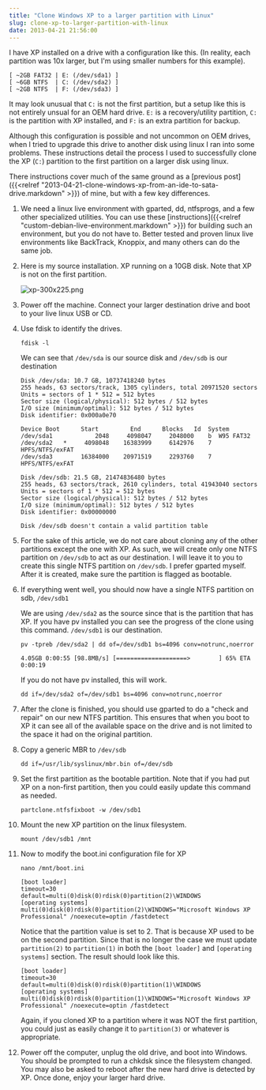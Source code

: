```yaml
---
title: "Clone Windows XP to a larger partition with Linux"
slug: clone-xp-to-larger-partition-with-linux
date: 2013-04-21 21:56:00
---
```


I have XP installed on a drive with a configuration like this. (In reality, each partition was 10x larger, but I'm using smaller numbers for this example).

```
[ ~2GB FAT32 | E: (/dev/sda1) ]
[ ~6GB NTFS  | C: (/dev/sda2) ]
[ ~2GB NTFS  | F: (/dev/sda3) ]
```

It may look unusual that `C:` is not the first partition, but a setup like this is not entirely unsual for an OEM hard drive. `E:` is a recovery/utility partition, `C:` is the partition with XP installed, and `F:` is an extra partition for backup.

Although this configuration is possible and not uncommon on OEM drives, when I tried to upgrade this drive to another disk using linux I ran into some problems. These instructions detail the process I used to successfully clone the XP (`C:`) partition to the first partition on a larger disk using linux.

<!-- more -->

There instructions cover much of the same ground as a [previous post]({{<relref "2013-04-21-clone-windows-xp-from-an-ide-to-sata-drive.markdown" >}}) of mine, but with a few key differences.

1. We need a linux live environment with gparted, dd, ntfsprogs, and a few other specialized utilities. You can use these [instructions]({{<relref "custom-debian-live-environment.markdown" >}}) for building such an environment, but you do not have to. Better tested and proven linux live environments like BackTrack, Knoppix, and many others can do the same job.

1. Here is my source installation. XP running on a 10GB disk. Note that XP is not on the first partition.

    ![xp-300x225.png](/images/clone-xp-to-larger-partition-with-linux/xp-300x225.png)

1. Power off the machine. Connect your larger destination drive and boot to your live linux USB or CD.

1. Use fdisk to identify the drives.

    ```
    fdisk -l
    ```

    We can see that `/dev/sda` is our source disk and `/dev/sdb` is our destination

    ```
    Disk /dev/sda: 10.7 GB, 10737418240 bytes
    255 heads, 63 sectors/track, 1305 cylinders, total 20971520 sectors
    Units = sectors of 1 * 512 = 512 bytes
    Sector size (logical/physical): 512 bytes / 512 bytes
    I/O size (minimum/optimal): 512 bytes / 512 bytes
    Disk identifier: 0x000a0e70

    Device Boot      Start         End      Blocks   Id  System
    /dev/sda1            2048     4098047     2048000    b  W95 FAT32
    /dev/sda2   *     4098048    16383999     6142976    7  HPFS/NTFS/exFAT
    /dev/sda3        16384000    20971519     2293760    7  HPFS/NTFS/exFAT

    Disk /dev/sdb: 21.5 GB, 21474836480 bytes
    255 heads, 63 sectors/track, 2610 cylinders, total 41943040 sectors
    Units = sectors of 1 * 512 = 512 bytes
    Sector size (logical/physical): 512 bytes / 512 bytes
    I/O size (minimum/optimal): 512 bytes / 512 bytes
    Disk identifier: 0x00000000

    Disk /dev/sdb doesn't contain a valid partition table
    ```

1. For the sake of this article, we do not care about cloning any of the other partitions except the one with XP. As such, we will create only one NTFS partition on `/dev/sdb` to act as our destination. I will leave it to you to create this single NTFS partition on `/dev/sdb`. I prefer gparted myself. After it is created, make sure the partition is flagged as bootable.

1. If everything went well, you should now have a single NTFS partition on sdb, `/dev/sdb1`

    We are using `/dev/sda2` as the source since that is the partition that has XP. If you have pv installed you can see the progress of the clone using this command. `/dev/sdb1` is our destination.

    ```
    pv -tpreb /dev/sda2 | dd of=/dev/sdb1 bs=4096 conv=notrunc,noerror
    ```

    ```
    4.05GB 0:00:55 [98.8MB/s] [====================>        ] 65% ETA 0:00:19
    ```

    If you do not have pv installed, this will work.

    ```
    dd if=/dev/sda2 of=/dev/sdb1 bs=4096 conv=notrunc,noerror
    ```

1. After the clone is finished, you should use gparted to do a "check and repair" on our new NTFS partition. This ensures that when you boot to XP it can see all of the available space on the drive and is not limited to the space it had on the original partition.

1. Copy a generic MBR to `/dev/sdb`

    ```
    dd if=/usr/lib/syslinux/mbr.bin of=/dev/sdb
    ```

1. Set the first partition as the bootable partition. Note that if you had put XP on a non-first partition, then you could easily update this command as needed.

    ```
    partclone.ntfsfixboot -w /dev/sdb1
    ```

1. Mount the new XP partition on the linux filesystem.

    ```
    mount /dev/sdb1 /mnt
    ```

1. Now to modify the boot.ini configuration file for XP

    ```
    nano /mnt/boot.ini
    ```

    ```
    [boot loader]
    timeout=30
    default=multi(0)disk(0)rdisk(0)partition(2)\WINDOWS
    [operating systems]
    multi(0)disk(0)rdisk(0)partition(2)\WINDOWS="Microsoft Windows XP Professional" /noexecute=optin /fastdetect
    ```

    Notice that the partition value is set to 2. That is because XP used to be on the second partition. Since that is no longer the case we must update `partition(2)` to `partition(1)` in both the `[boot loader]` and `[operating systems]` section. The result should look like this.

    ```
    [boot loader]
    timeout=30
    default=multi(0)disk(0)rdisk(0)partition(1)\WINDOWS
    [operating systems]
    multi(0)disk(0)rdisk(0)partition(1)\WINDOWS="Microsoft Windows XP Professional" /noexecute=optin /fastdetect
    ```

    Again, if you cloned XP to a partition where it was NOT the first partition, you could just as easily change it to `partition(3)` or whatever is appropriate.

1. Power off the computer, unplug the old drive, and boot into Windows. You should be prompted to run a chkdsk since the filesystem changed. You may also be asked to reboot after the new hard drive is detected by XP. Once done, enjoy your larger hard drive.
